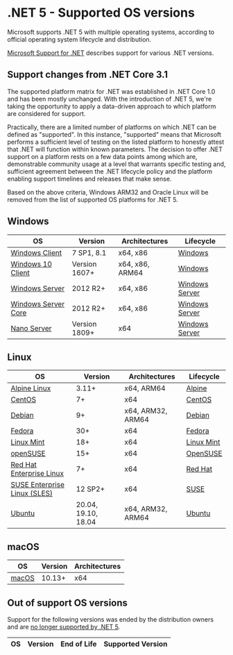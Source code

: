 # .NET 5 - Supported OS versions

Microsoft supports .NET 5 with multiple operating systems, according to official operating system lifecycle and distribution.

[Microsoft Support for .NET](https://github.com/dotnet/core/blob/master/microsoft-support.md) describes support for various .NET versions.

## Support changes from .NET Core 3.1

The supported platform matrix for .NET was established in .NET Core 1.0 and has been mostly unchanged. With the introduction of .NET 5, we're taking the opportunity to apply a data-driven approach to which platform are considered for support.

Practically, there are a limited number of platforms on which .NET can be defined as "supported". In this instance, "supported" means that Microsoft performs a sufficient level of testing on the listed platform to honestly attest that .NET will function within known parameters. The decision to offer .NET support on a platform rests on a few data points among which are, demonstrable community usage at a level that warrants specific testing and, sufficient agreement between the .NET lifecycle policy and the platform enabling support timelines and releases that make sense.

Based on the above criteria, Windows ARM32 and Oracle Linux will be removed from the list of supported OS platforms for .NET 5.

## Windows

OS                                    | Version                 | Architectures   | Lifecycle
--------------------------------------|-------------------------|-----------------|----------
[Windows Client][Windows-client]      | 7 SP1, 8.1              | x64, x86        | [Windows][Windows-lifecycle]
[Windows 10 Client][Windows-client]   | Version 1607+           | x64, x86, ARM64 | [Windows][Windows-lifecycle]
[Windows Server][Windows-Server]      | 2012 R2+                | x64, x86        | [Windows Server][Windows-Server-lifecycle]
[Windows Server Core][Windows-Server] | 2012 R2+                | x64, x86        | [Windows Server][Windows-Server-lifecycle]
[Nano Server][Nano-Server]            | Version 1809+           | x64             | [Windows Server][Windows-Server-lifecycle]

[Windows-client]: https://www.microsoft.com/windows/
[Windows-lifecycle]: https://support.microsoft.com/en-us/help/13853/windows-lifecycle-fact-sheet
[win-client-docker]: https://hub.docker.com/_/microsoft-windows
[Windows-Server-lifecycle]: https://docs.microsoft.com/en-us/windows-server/get-started/windows-server-release-info
[Nano-Server]: https://docs.microsoft.com/windows-server/get-started/getting-started-with-nano-server
[Windows-Server]: https://docs.microsoft.com/windows-server/

## Linux

OS                                    | Version               | Architectures     | Lifecycle
--------------------------------------|-----------------------|-------------------|----------
[Alpine Linux][Alpine]                | 3.11+                 | x64, ARM64        | [Alpine][Alpine-lifecycle]
[CentOS][CentOS]                      | 7+                    | x64               | [CentOS][CentOS-lifecycle]
[Debian][Debian]                      | 9+                    | x64, ARM32, ARM64 | [Debian][Debian-lifecycle]
[Fedora][Fedora]                      | 30+                   | x64               | [Fedora][Fedora-lifecycle]
[Linux Mint][Linux-Mint]              | 18+                   | x64               | [Linux Mint][Linux-Mint-lifecycle]
[openSUSE][OpenSUSE]                  | 15+                   | x64               | [OpenSUSE][OpenSUSE-lifecycle]
[Red Hat Enterprise Linux][RHEL]      | 7+                    | x64               | [Red Hat][RHEL-lifecycle]
[SUSE Enterprise Linux (SLES)][SLES]  | 12 SP2+               | x64               | [SUSE][SLES-lifecycle]
[Ubuntu][Ubuntu]                      | 20.04, 19.10, 18.04   | x64, ARM32, ARM64 | [Ubuntu][Ubuntu-lifecycle]

[Alpine]: https://alpinelinux.org/
[Alpine-lifecycle]: https://wiki.alpinelinux.org/wiki/Alpine_Linux:Releases
[CentOS]: https://www.centos.org/
[CentOS-lifecycle]:https://wiki.centos.org/FAQ/General
[CentOS-docker]: https://hub.docker.com/_/centos
[CentOS-pm]: https://docs.microsoft.com/dotnet/core/install/linux-package-manager-centos8
[Debian]: https://www.debian.org/
[Debian-lifecycle]: https://wiki.debian.org/DebianReleases
[Debian-pm]: https://docs.microsoft.com/dotnet/core/install/linux-package-manager-debian10
[Fedora]: https://getfedora.org/
[Fedora-lifecycle]: https://fedoraproject.org/wiki/End_of_life
[Fedora-docker]: https://hub.docker.com/_/fedora
[Fedora-msft-pm]: https://docs.microsoft.com/dotnet/core/install/linux-package-manager-fedora32
[Fedora-pm]: https://fedoraproject.org/wiki/DotNet
[Linux-Mint]: https://linuxmint.com/
[Linux-Mint-lifecycle]: https://forums.linuxmint.com/viewforum.php?f=143
[OpenSUSE]: https://opensuse.org/
[OpenSUSE-lifecycle]: https://en.opensuse.org/Lifetime
[OpenSUSE-docker]: https://hub.docker.com/r/opensuse/leap
[OpenSUSE-pm]: https://docs.microsoft.com/dotnet/core/install/linux-package-manager-opensuse15
[RHEL]: https://www.redhat.com/en/technologies/linux-platforms/enterprise-linux
[RHEL-lifecycle]: https://access.redhat.com/support/policy/updates/errata/
[RHEL-msft-pm]: https://docs.microsoft.com/dotnet/core/install/linux-package-manager-rhel8
[RHEL-pm]: https://access.redhat.com/documentation/en-us/red_hat_enterprise_linux/8/html/developing_.net_applications_in_rhel_8/using-net-core-on-rhel_gsg#installing-net-core_gsg
[SLES]: https://www.suse.com/products/server/
[SLES-lifecycle]: https://www.suse.com/lifecycle/
[SLES-pm]: https://docs.microsoft.com/dotnet/core/install/linux-package-manager-sles15
[Ubuntu]: https://ubuntu.com/
[Ubuntu-lifecycle]: https://wiki.ubuntu.com/Releases
[Ubuntu-pm]: https://docs.microsoft.com/dotnet/core/install/linux-package-manager-ubuntu-2004

## macOS

OS                            | Version                       | Architectures  |  
------------------------------|-------------------------------|----------------|
[macOS][macOS]                | 10.13+                        | x64            |

[macOS]: https://support.apple.com/macos

## Out of support OS versions

Support for the following versions was ended by the distribution owners and are [no longer supported by .NET 5][OS-lifecycle-policy].

|OS         | Version  | End of Life | Supported Version|
|-----------|----------|-------------|------------------|

[OS-lifecycle-policy]: https://github.com/dotnet/core/blob/master/os-lifecycle-policy.md
